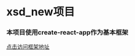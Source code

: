 # xsd_new项目
### 本项目使用create-react-app作为基本框架
[点击访问框架地址]( https://github.com/facebookincubator/create-react-app) 
